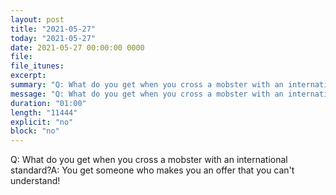 ```yaml
---
layout: post
title: "2021-05-27"
today: "2021-05-27"
date: 2021-05-27 00:00:00 0000
file:
file_itunes:
excerpt:
summary: "Q: What do you get when you cross a mobster with an international standard?A: You get someone who makes you an offer that you can't understand!"
message: "Q: What do you get when you cross a mobster with an international standard?A: You get someone who makes you an offer that you can't understand!"
duration: "01:00"
length: "11444"
explicit: "no"
block: "no"
---
```

Q: What do you get when you cross a mobster with an international standard?A: You get someone who makes you an offer that you can't understand!

